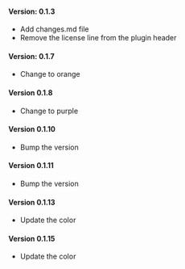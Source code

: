 #### Version: 0.1.3
* Add changes.md file
* Remove the license line from the plugin header
#### Version: 0.1.7
* Change to orange
#### Version 0.1.8
* Change to purple
#### Version 0.1.10
* Bump the version
#### Version 0.1.11
* Bump the version
#### Version 0.1.13
* Update the color
#### Version 0.1.15
* Update the color